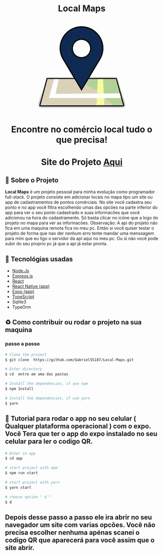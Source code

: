 <h1 align="center">
    <p>Local Maps</p>
    <img src="web/public/favicon.ico" />
    <p>Encontre no comércio local tudo o que precisa!<p>
</h1>

<h1 align="center">Site do Projeto
<a href="http://local-maps.surge.sh">
Aqui</a></h1>


## 📕 Sobre o Projeto

**Local Maps** é um projeto pessoal para minha evolução como programador full-stack. O projeto consiste em adicionar locais no mapa tipo um site ou app de cadastramentos de pontos comérciais. No site você cadastra seu ponto e no app você filtra escolhendo umas das opcões na parte inferior do app para ver o seu ponto cadastrado e suas informacões que você adicionou na hora do cadastramento. Só basta clicar no icóne que a logo do projeto no mapa para ver as informacões.
Observação: A api do projeto não fica em uma maquina remota fica no meu pc. Então si você quiser testar o projeto de forma que nao der nenhum erro tente mandar uma menssagem para mim que eu ligo o servidor da api aqui no meu pc. Ou si não você pode subir do seu proprio pc já que a api já estar pronta.

## 🔨 Tecnológias usadas

- [Node.Js](https://nodejs.org/en/)
- [Express.js](http://expressjs.com/pt-br/)
- [React](https://pt-br.reactjs.org/)
- [React Native (app)](https://reactnative.dev/)
- [Expo (app)](https://docs.expo.dev/)
- [TypeScript](https://www.typescriptlang.org/)
- Sqlite3
- TypeOrm

## ♻ Como contribuir ou rodar o projeto na sua maquina

### passo a passo

```bash
# Clone the project
$ git clone  https://github.com/GabrielSS187/Local-Maps.git
```

```bash
# Enter directory
$ cd  entre em uma das pastas
```

```bash
# Install the dependencies, if use npm
$ npm Install
```

```bash
# Install the dependencies, if use yarn
$ yarn
```

## 📲 Tutorial para rodar o app no seu celular ( Qualquer plataforma operacional ) com o expo. Você Tera que ter o app do expo instalado no seu celular para ler o codigo QR.


```bash
# Enter in app
$ cd app
```


```bash
# start project with npm
$ npm run start
```


```bash
# start project with yarn
$ yarn start
```

```bash
# choose option " d "
$ d
```

## Depois desse passo a passo ele ira abrir no seu navegador um site com varias opcões. Você não precisa escolher nenhuma apénas scanei o codigo QR que aparecerá para você assim que o site abrir.

